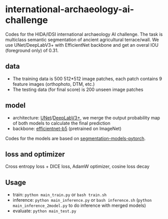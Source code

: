 # international-archaeology-ai-challenge

Codes for the HIDA/IDSI international archaeology AI challenge. The task is multiclass semantic segmentation of ancient agricultural terrace/wall. We use UNet/DeepLabV3+ with EfficientNet backbone and get an overal IOU (foreground only) of 0.31.

## data
- The training data is 500 512*512 image patches, each patch contains 9 feature images (orthophoto, DTM, etc.)
- The testing data (for final score) is 200 unseen image patches

## model
- architecture: [UNet](https://arxiv.org/abs/1505.04597)/[DeepLabV3+](https://arxiv.org/abs/1802.02611v3), we merge the output probability map of both models to calculate the final prediction
- backbone: [efficientnet-b5](https://arxiv.org/abs/1905.11946) (pretrained on ImageNet)

Codes for the models are based on [segmentation-models-pytorch](https://github.com/qubvel/segmentation_models.pytorch).

## loss and optimizer
Cross entropy loss + DICE loss, AdamW optimizer, cosine loss decay

## Usage

- train: `python main_train.py` or `bash train.sh`
- inference: `python main_inference.py` or `bash inference.sh` (`python main_inference_2model.py` to do inference with merged models)
- evaluate: `python main_test.py`
